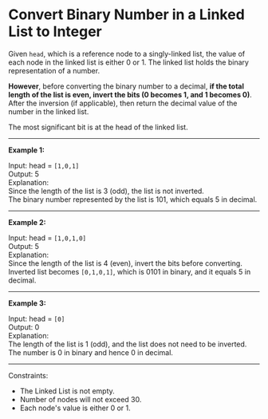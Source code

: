 #  Convert Binary Number in a Linked List to Integer  


Given `head`, which is a reference node to a singly-linked list, the value of each node in the linked list is either 0 or 1. The linked list holds the binary representation of a number.

**However**, before converting the binary number to a decimal, **if the total length of the list is even, invert the bits (0 becomes 1, and 1 becomes 0)**. After the inversion (if applicable), then return the decimal value of the number in the linked list.

The most significant bit is at the head of the linked list.

---
**Example 1:**

Input: head = `[1,0,1]`  
Output: 5  
Explanation:  
Since the length of the list is 3 (odd), the list is not inverted.  
The binary number represented by the list is 101, which equals 5 in decimal.

---
**Example 2:**

Input: head = `[1,0,1,0]`  
Output: 5  
Explanation:  
Since the length of the list is 4 (even), invert the bits before converting.  
Inverted list becomes `[0,1,0,1]`, which is 0101 in binary, and it equals 5 in decimal.

---
**Example 3:**

Input: head = `[0]`  
Output: 0  
Explanation:  
The length of the list is 1 (odd), and the list does not need to be inverted. The number is 0 in binary and hence 0 in decimal.

 ---

Constraints:

- The Linked List is not empty.
- Number of nodes will not exceed 30.
- Each node's value is either 0 or 1.
